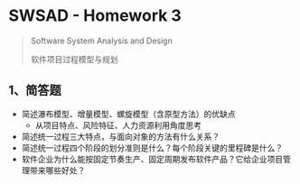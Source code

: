 # SWSAD - Homework 3

> Software System Analysis and Design
>
> 软件项目过程模型与规划

## 1、简答题

- 简述瀑布模型、增量模型、螺旋模型（含原型方法）的优缺点
  - 从项目特点、风险特征、人力资源利用角度思考
- 简述统一过程三大特点，与面向对象的方法有什么关系？
- 简述统一过程四个阶段的划分准则是什么？每个阶段关键的里程碑是什么？
- 软件企业为什么能按固定节奏生产、固定周期发布软件产品？它给企业项目管理带来哪些好处？


